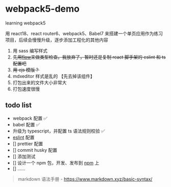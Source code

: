 # webpack5-demo

learning webpack5

用 react18、react router6、webpack5、Babel7 来搭建一个单页应用作为练习项目，后续会慢慢升级，逐步添加工程化的其他内容

1. 用 sass 编写样式
2. ~~先用[flow](https://flow.nodejs.cn/en/docs/getting-started/)来做类型检查。我放弃了，暂时还是复制 react 脚手架的 eslint 和 ts 配置吧~~
3. ~~用 ejs 模版？~~
4. mdxeditor 样式是乱的 【先去掉该组件】
5. 打包出来的文件大小非常大
6. 打包速度很慢

## todo list

- webpack 配置 ✅
- babel 配置 ✅
- 升级为 typescript，并配置 ts 语法规则校验 ✅
- [eslint](https://zh-hans.eslint.org/docs/latest/use/getting-started) 配置
- [] prettier 配置
- [] commit husky 配置
- [] 添加测试
- [] 设计一个 npm 包，开发、发布到 [npm](https://npm.nodejs.cn/about-npm) 上
- [] ......

> markdown 语法手册 - https://www.markdown.xyz/basic-syntax/
